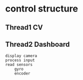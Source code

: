 # control structure

## Thread1 CV

## Thread2 Dashboard

    display camera
    process input
    read sensors
        gyro
        encoder
